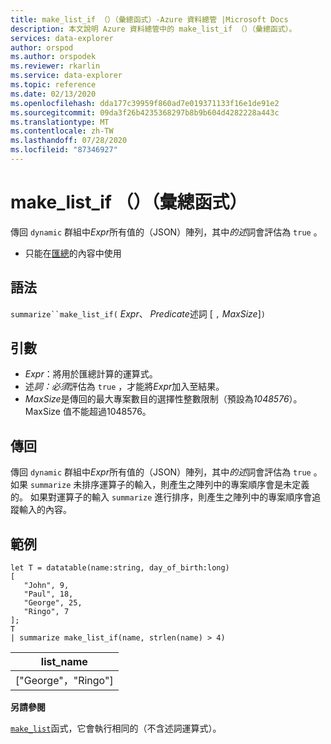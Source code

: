 ```yaml
---
title: make_list_if （）（彙總函式）-Azure 資料總管 |Microsoft Docs
description: 本文說明 Azure 資料總管中的 make_list_if （）（彙總函式）。
services: data-explorer
author: orspod
ms.author: orspodek
ms.reviewer: rkarlin
ms.service: data-explorer
ms.topic: reference
ms.date: 02/13/2020
ms.openlocfilehash: dda177c39959f860ad7e019371133f16e1de91e2
ms.sourcegitcommit: 09da3f26b4235368297b8b9b604d4282228a443c
ms.translationtype: MT
ms.contentlocale: zh-TW
ms.lasthandoff: 07/28/2020
ms.locfileid: "87346927"
---
```

# <a name="make_list_if-aggregation-function"></a>make_list_if （）（彙總函式）

傳回 `dynamic` 群組中*Expr*所有值的（JSON）陣列，其中*的述*詞會評估為 `true` 。

* 只能在[匯總](summarizeoperator.md)的內容中使用

## <a name="syntax"></a>語法

`summarize``make_list_if(` *Expr*、 *Predicate*述詞 [ `,` *MaxSize*]`)`

## <a name="arguments"></a>引數

* *Expr*：將用於匯總計算的運算式。
* 述*詞：必須*評估為 `true` ，才能將*Expr*加入至結果。
* *MaxSize*是傳回的最大專案數目的選擇性整數限制（預設為*1048576*）。 MaxSize 值不能超過1048576。

## <a name="returns"></a>傳回

傳回 `dynamic` 群組中*Expr*所有值的（JSON）陣列，其中*的述*詞會評估為 `true` 。
如果 `summarize` 未排序運算子的輸入，則產生之陣列中的專案順序會是未定義的。
如果對運算子的輸入 `summarize` 進行排序，則產生之陣列中的專案順序會追蹤輸入的內容。

## <a name="example"></a>範例

```kusto
let T = datatable(name:string, day_of_birth:long)
[
   "John", 9,
   "Paul", 18,
   "George", 25,
   "Ringo", 7
];
T
| summarize make_list_if(name, strlen(name) > 4)
```

|list_name|
|----|
|["George"，"Ringo"]|

**另請參閱**

[`make_list`](./makelist-aggfunction.md)函式，它會執行相同的（不含述詞運算式）。